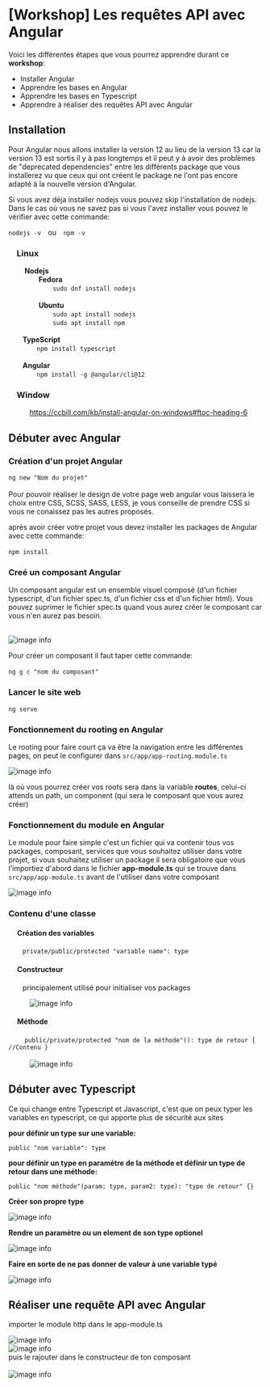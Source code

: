 # [Workshop] Les requêtes API avec Angular
Voici les différentes étapes que vous pourrez apprendre durant ce **workshop**:
* Installer Angular
* Apprendre les bases en Angular
* Apprendre les bases en Typescript
* Apprendre à réaliser des requêtes API avec Angular

## Installation
Pour Angular nous allons installer la version 12 au lieu de la version 13 car la version 13 est sortis il y à pas longtemps et il peut y à avoir des problèmes de "deprecated dependencies" entre les différents package que vous installerez vu que ceux qui ont créent le package ne l'ont pas encore adapté à la nouvelle version d'Angular. <br/>

Si vous avez déja installer nodejs vous pouvez skip l'installation de nodejs. <br/>
Dans le cas où vous ne savez pas si vous l'avez installer vous pouvez le vérifier avec cette commande: <br/>

```nodejs -v```&emsp;ou&emsp;```npm -v```

### &emsp;Linux
&emsp;&emsp; **Nodejs** <br/>
&emsp;&emsp;&emsp;&emsp; **Fedora** <br/>
&emsp;&emsp;&emsp;&emsp;&emsp;&emsp; ```sudo dnf install nodejs```<br/>
<br/>
&emsp;&emsp;&emsp;&emsp; **Ubuntu** <br/>
&emsp;&emsp;&emsp;&emsp;&emsp;&emsp; ```sudo apt install nodejs```<br/>
&emsp;&emsp;&emsp;&emsp;&emsp;&emsp; ```sudo apt install npm```<br/>
<br/>
&emsp;&emsp;**TypeScript** <br/>
&emsp;&emsp;&emsp;&emsp;```npm install typescript```<br/>
<br/>
&emsp;&emsp;**Angular** <br/>
&emsp;&emsp;&emsp;&emsp;```npm install -g @angular/cli@12```<br/>
### &emsp;Window
&emsp;&emsp;&emsp;https://ccbill.com/kb/install-angular-on-windows#ftoc-heading-6

## Débuter avec Angular
### Création d'un projet Angular
```ng new "Nom du projet"``` <br/><br/>
Pour pouvoir réaliser le design de votre page web angular vous laissera le choix entre CSS, SCSS, SASS, LESS, je vous conseille de prendre CSS si vous ne conaissez pas les autres proposés.

après avoir créer votre projet vous devez installer les packages de Angular avec cette commande:<br/><br/>
```npm install```

### Creé un composant Angular
Un composant angular est un ensemble visuel composé (d'un fichier typescript, d'un fichier spec.ts, d'un fichier css et d'un fichier html). Vous pouvez suprimer le fichier spec.ts quand vous aurez créer le composant car vous n'en aurez pas besoin.<br/><br/>

![image info](./picture/composant_angular.png)

Pour créer un composant il faut taper cette commande: <br/><br/>
```ng g c "nom du composant"```<br/>

### Lancer le site web
```ng serve```
### Fonctionnement du rooting en Angular
Le rooting pour faire court ça va être la navigation entre les différentes pages, on peut le configurer dans ```src/app/app-routing.module.ts```

![image info](./picture/routing.png)

là où vous pourrez créer vos roots sera dans la variable **routes**, celui-ci attends un path, un component (qui sera le composant que vous aurez créer) 

### Fonctionnement du module en Angular

Le module pour faire simple c'est un fichier qui va contenir tous vos packages, composant, services que vous souhaitez utiliser dans votre projet, si vous souhaitez utiliser un package il sera obligatoire que vous l'importiez d'abord dans le fichier **app-module.ts** qui se trouve dans ```src/app/app-module.ts``` avant de l'utiliser dans votre composant

![image info](./picture/module.png)

### Contenu d'une classe
#### &emsp; Création des variables
&emsp;&emsp;```private/public/protected "variable name": type```<br/>
#### &emsp; Constructeur <br/>
&emsp;&emsp;principalement utilisé pour initialiser vos packages <br/>

&emsp;&emsp;&emsp;![image info](./picture/constructor.png)

#### &emsp; Méthode<br/>
&emsp;&emsp; ```public/private/protected "nom de la méthode"(): type de retour { //Contenu }``` <br/><br/>
&emsp;&emsp;&emsp;![image info](./picture/methode.png)

## Débuter avec Typescript

Ce qui change entre Typescript et Javascript, c'est que on peux typer les variables en typescript, ce qui apporte plus de sécurité aux sites

**pour définir un type sur une variable:**

```public "nom variable": type```

**pour définir un type en paramétre de la méthode et définir un type de retour dans une méthode:**

```public "nom méthode"(param: type, param2: type): "type de retour" {}```

**Créer son propre type**

![image info](./picture/interface.png)

**Rendre un paramètre ou un element de son type optionel**

![image info](./picture/optional.png)

**Faire en sorte de ne pas donner de valeur à une variable typé**

![image info](./picture/optional.png)
  
## Réaliser une requête API avec Angular

importer le module http dans le app-module.ts

![image info](./picture/httpclient.png) <br/>
![image info](./picture/httpclient2.png) <br/>
puis le rajouter dans le constructeur de ton composant <br/><br/>
![image info](./picture/constructor_http.png) <br/>
